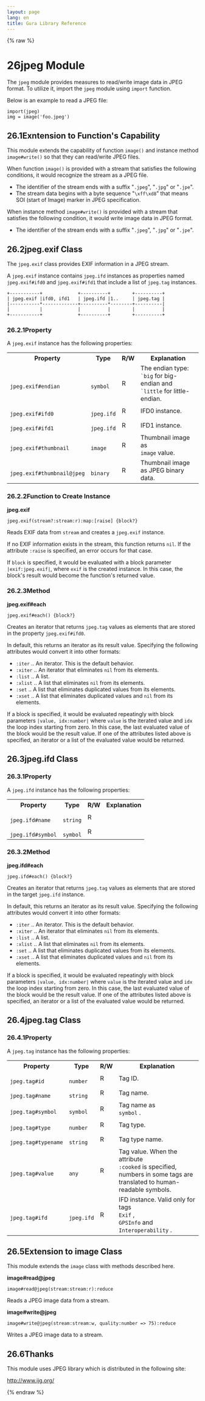 ```yaml
---
layout: page
lang: en
title: Gura Library Reference
---
```


{% raw %}
<h1><span class="caption-index-1">26</span><a name="anchor-26"></a>jpeg Module</h1>
<p>
The <code>jpeg</code> module provides measures to read/write image data in JPEG format. To utilize it, import the <code>jpeg</code> module using <code>import</code> function.
</p>
<p>
Below is an example to read a JPEG file:
</p>
<pre><code>import(jpeg)
img = image('foo.jpeg')
</code></pre>
<h2><span class="caption-index-2">26.1</span><a name="anchor-26-1"></a>Exntension to Function's Capability</h2>
<p>
This module extends the capability of function <code>image()</code> and instance method <code>image#write()</code> so that they can read/write JPEG files.
</p>
<p>
When function <code>image()</code> is provided with a stream that satisfies the following conditions, it would recognize the stream as a JPEG file.
</p>
<ul>
<li>The identifier of the stream ends with a suffix "<code>.jpeg</code>", "<code>.jpg</code>" or "<code>.jpe</code>".</li>
<li>The stream data begins with a byte sequence "<code>\xff\xd8</code>" that means SOI (start of Image) marker in JPEG specification.</li>
</ul>
<p>
When instance method <code>image#write()</code> is provided with a stream that satisfies the following condition, it would write image data in JPEG format.
</p>
<ul>
<li>The identifier of the stream ends with a suffix "<code>.jpeg</code>", "<code>.jpg</code>" or "<code>.jpe</code>".</li>
</ul>
<h2><span class="caption-index-2">26.2</span><a name="anchor-26-2"></a>jpeg.exif Class</h2>
<p>
The <code>jpeg.exif</code> class provides EXIF information in a JPEG stream.
</p>
<p>
A <code>jpeg.exif</code> instance contains <code>jpeg.ifd</code> instances as properties named <code>jpeg.exif#ifd0</code> and <code>jpeg.exif#ifd1</code> that include a list of <code>jpeg.tag</code> instances.
</p>
<pre><code>+-----------+             +----------+        +----------+
| jpeg.exif |ifd0, ifd1   | jpeg.ifd |1..     | jpeg.tag |
|-----------*-------------+----------*--------+----------|
|           |             |          |        |          |
+-----------+             +----------+        +----------+
</code></pre>
<h3><span class="caption-index-3">26.2.1</span><a name="anchor-26-2-1"></a>Property</h3>
<p>
A <code>jpeg.exif</code> instance has the following properties:
</p>
<p>
<table>

<tr>
<th>
Property</th>
<th>
Type</th>
<th>
R/W</th>
<th>
Explanation</th>
</tr>


<tr>
<td>
<code>
jpeg.exif#endian</code>
</td>
<td>
<code>
symbol</code>
</td>
<td>
R</td>

<td>
The endian type: <code>
`big</code>
 for big-endian and
<code>
`little</code>
 for little-endian.</td>
</tr>


<tr>
<td>
<code>
jpeg.exif#ifd0</code>
</td>
<td>
<code>
jpeg.ifd</code>
</td>
<td>
R</td>

<td>
IFD0 instance.</td>
</tr>


<tr>
<td>
<code>
jpeg.exif#ifd1</code>
</td>
<td>
<code>
jpeg.ifd</code>
</td>
<td>
R</td>

<td>
IFD1 instance.</td>
</tr>


<tr>
<td>
<code>
jpeg.exif#thumbnail</code>
</td>
<td>
<code>
image</code>
</td>
<td>
R</td>

<td>
Thumbnail image as <code>
image</code>
 value.</td>
</tr>


<tr>
<td>
<code>
jpeg.exif#thumbnail@jpeg</code>
</td>
<td>
<code>
binary</code>
</td>
<td>
R</td>

<td>
Thumbnail image as JPEG binary data.</td>
</tr>


</table>

</p>
<h3><span class="caption-index-3">26.2.2</span><a name="anchor-26-2-2"></a>Function to Create Instance</h3>
<p>
<strong>jpeg.exif</strong>
</p>
<p>
<code>jpeg.exif(stream?:stream:r):map:[raise] {block?}</code>
</p>
<p>
Reads EXIF data from <code>stream</code> and creates a <code>jpeg.exif</code> instance.
</p>
<p>
If no EXIF information exists in the stream, this function returns <code>nil</code>. If the attribute <code>:raise</code> is specified, an error occurs for that case.
</p>
<p>
If <code>block</code> is specified, it would be evaluated with a block parameter <code>|exif:jpeg.exif|</code>, where <code>exif</code> is the created instance. In this case, the block's result would become the function's returned value.
</p>
<h3><span class="caption-index-3">26.2.3</span><a name="anchor-26-2-3"></a>Method</h3>
<p>
<strong>jpeg.exif#each</strong>
</p>
<p>
<code>jpeg.exif#each() {block?}</code>
</p>
<p>
Creates an iterator that returns <code>jpeg.tag</code> values as elements that are stored in the property <code>jpeg.exif#ifd0</code>.
</p>
<p>
In default, this returns an iterator as its result value. Specifying the following attributes would convert it into other formats:
</p>
<ul>
<li><code>:iter</code> .. An iterator. This is the default behavior.</li>
<li><code>:xiter</code> .. An iterator that eliminates <code>nil</code> from its elements.</li>
<li><code>:list</code> .. A list.</li>
<li><code>:xlist</code> .. A list that eliminates <code>nil</code> from its elements.</li>
<li><code>:set</code> ..  A list that eliminates duplicated values from its elements.</li>
<li><code>:xset</code> .. A list that eliminates duplicated values and <code>nil</code> from its elements.</li>
</ul>
<p>
If a block is specified, it would be evaluated repeatingly with block parameters <code>|value, idx:number|</code> where <code>value</code> is the iterated value and <code>idx</code> the loop index starting from zero. In this case, the last evaluated value of the block would be the result value. If one of the attributes listed above is specified, an iterator or a list of the evaluated value would be returned.
</p>
<h2><span class="caption-index-2">26.3</span><a name="anchor-26-3"></a>jpeg.ifd Class</h2>
<h3><span class="caption-index-3">26.3.1</span><a name="anchor-26-3-1"></a>Property</h3>
<p>
A <code>jpeg.ifd</code> instance has the following properties:
</p>
<p>
<table>

<tr>
<th>
Property</th>
<th>
Type</th>
<th>
R/W</th>
<th>
Explanation</th>
</tr>


<tr>
<td>
<code>
jpeg.ifd#name</code>
</td>
<td>
<code>
string</code>
</td>
<td>
R</td>

<td>
</td>
</tr>


<tr>
<td>
<code>
jpeg.ifd#symbol</code>
</td>
<td>
<code>
symbol</code>
</td>
<td>
R</td>

<td>
</td>
</tr>


</table>

</p>
<h3><span class="caption-index-3">26.3.2</span><a name="anchor-26-3-2"></a>Method</h3>
<p>
<strong>jpeg.ifd#each</strong>
</p>
<p>
<code>jpeg.ifd#each() {block?}</code>
</p>
<p>
Creates an iterator that returns <code>jpeg.tag</code> values as elements that are stored in the target <code>jpeg.ifd</code> instance.
</p>
<p>
In default, this returns an iterator as its result value. Specifying the following attributes would convert it into other formats:
</p>
<ul>
<li><code>:iter</code> .. An iterator. This is the default behavior.</li>
<li><code>:xiter</code> .. An iterator that eliminates <code>nil</code> from its elements.</li>
<li><code>:list</code> .. A list.</li>
<li><code>:xlist</code> .. A list that eliminates <code>nil</code> from its elements.</li>
<li><code>:set</code> ..  A list that eliminates duplicated values from its elements.</li>
<li><code>:xset</code> .. A list that eliminates duplicated values and <code>nil</code> from its elements.</li>
</ul>
<p>
If a block is specified, it would be evaluated repeatingly with block parameters <code>|value, idx:number|</code> where <code>value</code> is the iterated value and <code>idx</code> the loop index starting from zero. In this case, the last evaluated value of the block would be the result value. If one of the attributes listed above is specified, an iterator or a list of the evaluated value would be returned.
</p>
<h2><span class="caption-index-2">26.4</span><a name="anchor-26-4"></a>jpeg.tag Class</h2>
<h3><span class="caption-index-3">26.4.1</span><a name="anchor-26-4-1"></a>Property</h3>
<p>
A <code>jpeg.tag</code> instance has the following properties:
</p>
<p>
<table>

<tr>
<th>
Property</th>
<th>
Type</th>
<th>
R/W</th>
<th>
Explanation</th>
</tr>


<tr>
<td>
<code>
jpeg.tag#id</code>
</td>
<td>
<code>
number</code>
</td>
<td>
R</td>

<td>
Tag ID.</td>
</tr>


<tr>
<td>
<code>
jpeg.tag#name</code>
</td>
<td>
<code>
string</code>
</td>
<td>
R</td>

<td>
Tag name.</td>
</tr>


<tr>
<td>
<code>
jpeg.tag#symbol</code>
</td>
<td>
<code>
symbol</code>
</td>
<td>
R</td>

<td>
Tag name as <code>
symbol</code>
.</td>
</tr>


<tr>
<td>
<code>
jpeg.tag#type</code>
</td>
<td>
<code>
number</code>
</td>
<td>
R</td>

<td>
Tag type.</td>
</tr>


<tr>
<td>
<code>
jpeg.tag#typename</code>
</td>
<td>
<code>
string</code>
</td>
<td>
R</td>

<td>
Tag type name.</td>
</tr>


<tr>
<td>
<code>
jpeg.tag#value</code>
</td>
<td>
<code>
any</code>
</td>
<td>
R</td>

<td>
Tag value. When the attribute <code>
:cooked</code>
 is specified,
numbers in some tags are translated to human-readable symbols.</td>
</tr>


<tr>
<td>
<code>
jpeg.tag#ifd</code>
</td>
<td>
<code>
jpeg.ifd</code>
</td>
<td>
R</td>

<td>
IFD instance. Valid only for tags <code>
Exif</code>
, <code>
GPSInfo</code>
 and
<code>
Interoperability</code>
.</td>
</tr>


</table>

</p>
<h2><span class="caption-index-2">26.5</span><a name="anchor-26-5"></a>Extension to image Class</h2>
<p>
This module extends the <code>image</code> class with methods described here.
</p>
<p>
<strong>image#read@jpeg</strong>
</p>
<p>
<code>image#read@jpeg(stream:stream:r):reduce</code>
</p>
<p>
Reads a JPEG image data from a stream.
</p>
<p>
<strong>image#write@jpeg</strong>
</p>
<p>
<code>image#write@jpeg(stream:stream:w, quality:number =&gt; 75):reduce</code>
</p>
<p>
Writes a JPEG image data to a stream.
</p>
<h2><span class="caption-index-2">26.6</span><a name="anchor-26-6"></a>Thanks</h2>
<p>
This module uses JPEG library which is distributed in the following site:
</p>
<p>
<a href="http://www.ijg.org/">http://www.ijg.org/</a>
</p>
<p />

{% endraw %}
